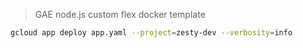 > GAE node.js custom flex docker template

```bash
gcloud app deploy app.yaml --project=zesty-dev --verbosity=info
```

